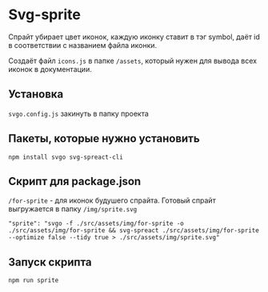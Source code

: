 # Svg-sprite
Спрайт убирает цвет иконок, каждую иконку ставит в тэг symbol, даёт id в соответствии с названием файла иконки.

Создаёт файл ```icons.js``` в папке ```/assets```, который нужен для вывода всех иконок в документации. 

## Установка
```svgo.config.js``` закинуть в папку проекта

## Пакеты, которые нужно установить
```
npm install svgo svg-spreact-cli
```

## Скрипт для package.json
```/for-sprite``` - для иконок будушего спрайта. Готовый спрайт выгружается в папку ```/img/sprite.svg```

```
"sprite": "svgo -f ./src/assets/img/for-sprite -o ./src/assets/img/for-sprite && svg-spreact ./src/assets/img/for-sprite --optimize false --tidy true > ./src/assets/img/sprite.svg"
```

## Запуск скрипта
``` 
npm run sprite
```
